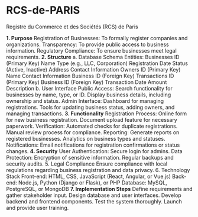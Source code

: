 # RCS-de-PARIS
Registre du Commerce et des Sociétés (RCS) de Paris

**1. Purpose**
Registration of Businesses: To formally register companies and organizations.
Transparency: To provide public access to business information.
Regulatory Compliance: To ensure businesses meet legal requirements.
**2. Structure**
a. Database Schema
Entities:
Businesses
ID (Primary Key)
Name
Type (e.g., LLC, Corporation)
Registration Date
Status (Active, Inactive)
Address
Contact Information
Owners
ID (Primary Key)
Name
Contact Information
Business ID (Foreign Key)
Transactions
ID (Primary Key)
Business ID (Foreign Key)
Transaction Date
Amount
Description
b. User Interface
Public Access:
Search functionality for businesses by name, type, or ID.
Display business details, including ownership and status.
Admin Interface:
Dashboard for managing registrations.
Tools for updating business status, adding owners, and managing transactions.
**3. Functionality**
Registration Process:
Online form for new business registration.
Document upload feature for necessary paperwork.
Verification:
Automated checks for duplicate registrations.
Manual review process for compliance.
Reporting:
Generate reports on registered businesses.
Analytics on business types and statuses.
Notifications:
Email notifications for registration confirmations or status changes.
**4. Security**
User Authentication:
Secure login for admins.
Data Protection:
Encryption of sensitive information.
Regular backups and security audits.
5. Legal Compliance
Ensure compliance with local regulations regarding business registration and data privacy.
6. Technology Stack
Front-end: HTML, CSS, JavaScript (React, Angular, or Vue.js)
Back-end: Node.js, Python (Django or Flask), or PHP
Database: MySQL, PostgreSQL, or MongoDB
**7. Implementation Steps**
Define requirements and gather stakeholder input.
Design database and user interfaces.
Develop backend and frontend components.
Test the system thoroughly.
Launch and provide user training.
